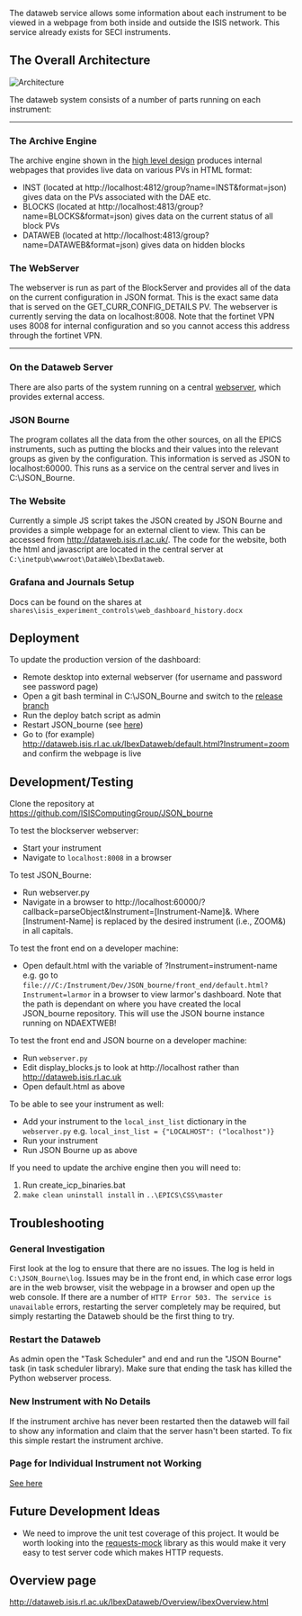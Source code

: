 The dataweb service allows some information about each instrument to be viewed in a webpage from both inside and outside the ISIS network. This service already exists for SECI instruments.

## The Overall Architecture

![Architecture](dataweb/images/dataweb_architecture.png)

The dataweb system consists of a number of parts running on each instrument:

---

### The Archive Engine

The archive engine shown in the [high level design](High-Level-Architectural-Design) produces internal webpages that provides live data on various PVs in HTML format:

* INST (located at http://localhost:4812/group?name=INST&format=json) gives data on the PVs associated with the DAE etc.
* BLOCKS (located at http://localhost:4813/group?name=BLOCKS&format=json) gives data on the current status of all block PVs
* DATAWEB (located at http://localhost:4813/group?name=DATAWEB&format=json) gives data on hidden blocks

### The WebServer

The webserver is run as part of the BlockServer and provides all of the data on the current configuration in JSON format. This is the exact same data that is served on the GET_CURR_CONFIG_DETAILS PV. The webserver is currently serving the data on localhost:8008. Note that the fortinet VPN uses 8008 for internal configuration and so you cannot access this address through the fortinet VPN.

---

### On the Dataweb Server

There are also parts of the system running on a central [webserver](Webserver), which provides external access.

### JSON Bourne

The program collates all the data from the other sources, on all the EPICS instruments, such as putting the blocks and their values into the relevant groups as given by the configuration. This information is served as JSON to localhost:60000. This runs as a service on the central server and lives in C:\JSON_Bourne.

### The Website

Currently a simple JS script takes the JSON created by JSON Bourne and provides a simple webpage for an external client to view. This can be accessed from http://dataweb.isis.rl.ac.uk/. The code for the website, both the html and javascript are located in the central server at `C:\inetpub\wwwroot\DataWeb\IbexDataweb`.

### Grafana and Journals Setup

Docs can be found on the shares at `shares\isis_experiment_controls\web_dashboard_history.docx`

## Deployment

To update the production version of the dashboard:
* Remote desktop into external webserver (for username and password see password page)
* Open a git bash terminal in C:\JSON_Bourne and switch to the [release branch](https://github.com/ISISComputingGroup/ibex_developers_manual/wiki/Creating-a-release)
* Run the deploy batch script as admin
* Restart JSON_bourne (see [here](https://github.com/ISISComputingGroup/ibex_developers_manual/wiki/Web-Dashboard#restart-the-dataweb))
* Go to (for example) http://dataweb.isis.rl.ac.uk/IbexDataweb/default.html?Instrument=zoom and confirm the webpage is live

## Development/Testing

Clone the repository at https://github.com/ISISComputingGroup/JSON_bourne

To test the blockserver webserver:
* Start your instrument
* Navigate to `localhost:8008` in a browser

To test JSON_Bourne:
* Run webserver.py
* Navigate in a browser to http://localhost:60000/?callback=parseObject&Instrument=[Instrument-Name]&.
  Where [Instrument-Name] is replaced by the desired instrument (i.e., ZOOM&) in all capitals.

To test the front end on a developer machine:
* Open default.html with the variable of ?Instrument=instrument-name e.g. go to `file:///C:/Instrument/Dev/JSON_bourne/front_end/default.html?Instrument=larmor` in a browser to view larmor's dashboard. Note that the path is dependant on where you have created the local JSON_bourne repository. This will use the JSON bourne instance running on NDAEXTWEB!

To test the front end and JSON bourne on a developer machine:
* Run `webserver.py`
* Edit display\_blocks.js to look at http://localhost rather than http://dataweb.isis.rl.ac.uk
* Open default.html as above

To be able to see your instrument as well:
* Add your instrument to the `local_inst_list` dictionary in the `webserver.py` e.g. `local_inst_list = {"LOCALHOST": ("localhost")}`
* Run your instrument
* Run JSON Bourne up as above

If you need to update the archive engine then you will need to:

1. Run create_icp_binaries.bat
1. `make clean uninstall install` in `..\EPICS\CSS\master`

## Troubleshooting

### General Investigation

First look at the log to ensure that there are no issues. The log is held in `C:\JSON_Bourne\log`. Issues may be in the front end, in which case error logs are in the web browser, visit the webpage in a browser and open up the web console.
If there are a number of `HTTP Error 503. The service is unavailable` errors, restarting the server completely may be required, but simply restarting the Dataweb should be the first thing to try.

### Restart the Dataweb

As admin open the "Task Scheduler" and end and run the "JSON Bourne" task (in task scheduler library). Make sure that ending the task has killed the Python webserver process.

### New Instrument with No Details

If the instrument archive has never been restarted then the dataweb will fail to show any information and claim that the server hasn't been started. To fix this simple restart the instrument archive.

### Page for Individual Instrument not Working

[See here](https://github.com/ISISComputingGroup/ibex_developers_manual/wiki/Other-Troubleshooting#instrument-page-not-working-on-web-dashboard)

## Future Development Ideas

* We need to improve the unit test coverage of this project. It would be worth looking into the [requests-mock](https://pypi.python.org/pypi/requests-mock) library as this would make it very easy to test server code which makes HTTP requests.

## Overview page

http://dataweb.isis.rl.ac.uk/IbexDataweb/Overview/ibexOverview.html